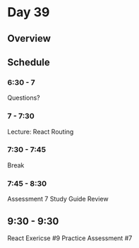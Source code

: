 # Day 39

## Overview

## Schedule

### 6:30 - 7

Questions?

### 7 - 7:30

Lecture: React Routing

### 7:30 - 7:45

Break

### 7:45 - 8:30

Assessment 7 Study Guide Review

## 9:30 - 9:30

React Exericse #9
Practice Assessment #7
